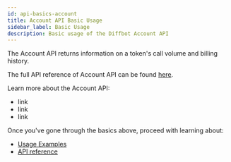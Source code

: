 ```yaml
---
id: api-basics-account
title: Account API Basic Usage
sidebar_label: Basic Usage
description: Basic usage of the Diffbot Account API
---
```


The Account API returns information on a token's call volume and billing history.

The full API reference of Account API can be found [here](api-account).

Learn more about the Account API:

- link
- link
- link

Once you've gone through the basics above, proceed with learning about:

- [Usage Examples](api-usage-account)
- [API reference](api-account)